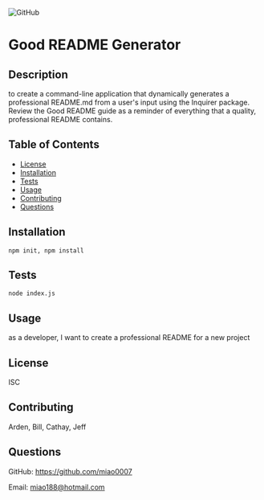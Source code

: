 
    
  ![GitHub](https://img.shields.io/badge/license-ISC-blue)
    
  # Good README Generator
  ## Description
  to create a command-line application that dynamically generates a professional README.md from a user's input using the Inquirer package. Review the Good README guide as a reminder of everything that a quality, professional README contains.
  ## Table of Contents
  * [License](#license)
  * [Installation](#installation)
  * [Tests](#tests)
  * [Usage](#usage)
  * [Contributing](#contribution)
  * [Questions](#questions)
  ## Installation
  ``` npm init, npm install ```
  ## Tests
  ``` node index.js ```
  ## Usage
  as a developer, I want to create a professional README for a new project
  ## License
  ISC
  ## Contributing
  Arden, Bill, Cathay, Jeff
  ## Questions
  GitHub: https://github.com/miao0007
  
  Email:  miao188@hotmail.com
  